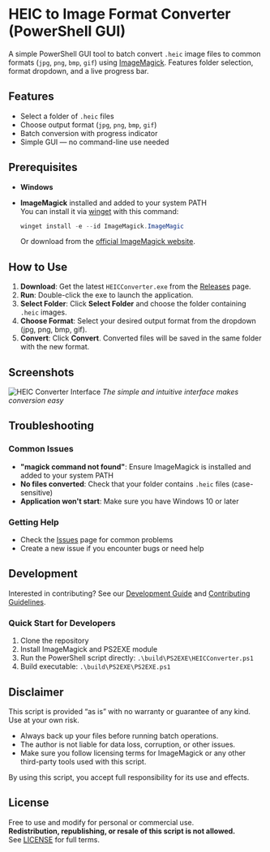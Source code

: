 # HEIC to Image Format Converter (PowerShell GUI)
A simple PowerShell GUI tool to batch convert `.heic` image files to common formats (`jpg`, `png`, `bmp`, `gif`) using [ImageMagick](https://imagemagick.org). Features folder selection, format dropdown, and a live progress bar.

## Features
- Select a folder of `.heic` files
- Choose output format (`jpg`, `png`, `bmp`, `gif`)
- Batch conversion with progress indicator
- Simple GUI — no command-line use needed

## Prerequisites
- **Windows**
- **ImageMagick** installed and added to your system PATH  
  You can install it via [winget](https://learn.microsoft.com/en-us/windows/package-manager/winget/) with this command:

  ```powershell
  winget install -e --id ImageMagick.ImageMagic
  ```

  Or download from the [official ImageMagick website](https://imagemagick.org/script/download.php#windows).

## How to Use
1. **Download**: Get the latest `HEICConverter.exe` from the [Releases](https://github.com/JOHLC/HEICConverter/releases) page.
2. **Run**: Double-click the exe to launch the application.
3. **Select Folder**: Click **Select Folder** and choose the folder containing `.heic` images.
4. **Choose Format**: Select your desired output format from the dropdown (jpg, png, bmp, gif).
5. **Convert**: Click **Convert**. Converted files will be saved in the same folder with the new format.

## Screenshots
![HEIC Converter Interface](https://via.placeholder.com/400x250?text=GUI+Screenshot+Here)
*The simple and intuitive interface makes conversion easy*

## Troubleshooting

### Common Issues
- **"magick command not found"**: Ensure ImageMagick is installed and added to your system PATH
- **No files converted**: Check that your folder contains `.heic` files (case-sensitive)
- **Application won't start**: Make sure you have Windows 10 or later

### Getting Help
- Check the [Issues](https://github.com/JOHLC/HEICConverter/issues) page for common problems
- Create a new issue if you encounter bugs or need help

## Development
Interested in contributing? See our [Development Guide](DEVELOPMENT.md) and [Contributing Guidelines](CONTRIBUTING.md).

### Quick Start for Developers
1. Clone the repository
2. Install ImageMagick and PS2EXE module
3. Run the PowerShell script directly: `.\build\PS2EXE\HEICConverter.ps1`
4. Build executable: `.\build\PS2EXE\PS2EXE.ps1`

## Disclaimer
This script is provided “as is” with no warranty or guarantee of any kind.  
Use at your own risk.

- Always back up your files before running batch operations.
- The author is not liable for data loss, corruption, or other issues.
- Make sure you follow licensing terms for ImageMagick or any other third-party tools used with this script.

By using this script, you accept full responsibility for its use and effects.

## License
Free to use and modify for personal or commercial use.  
**Redistribution, republishing, or resale of this script is not allowed.**  
See [LICENSE](LICENSE) for full terms.
